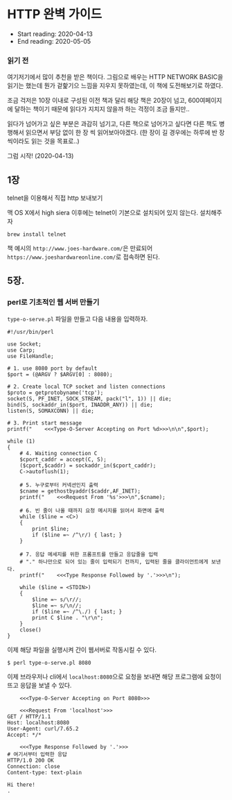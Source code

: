 # HTTP 완벽 가이드

- Start reading: 2020-04-13
- End reading: 2020-05-05


### 읽기 전

여기저기에서 많이 추천을 받은 책이다. 그림으로 배우는 HTTP NETWORK BASIC을 읽기는 했는데 뭔가 겉핥기으 느낌을 지우지 못하였는데, 이 책에 도전해보기로 하였다.

조금 걱저은 10장 이내로 구성된 이전 책과 달리 해당 책은 20장이 넘고, 600여페이지에 달하는 책이기 때문에 읽다가 지치지 않을까 하는 걱정이 조금 들지만..

읽다가 넘어가고 싶은 부분은 과감히 넘기고, 다른 책으로 넘어가고 싶다면 다른 책도 병행해서 읽으면서 부담 없이 한 장 씩 읽어보아야겠다. (한 장이 길 경우에는 하루에 반 장씩이라도 읽는 것을 목표로..)

그럼 시작! (2020-04-13)


## 1장

telnet을 이용해서 직접 http 보내보기

맥 OS X에서 high siera 이후에는 telnet이 기본으로 설치되어 있지 않는다. 설치해주자

```
brew install telnet
```

책 예시의 `http://www.joes-hardware.com/`은 만료되어 `https://www.joeshardwareonline.com/`로 접속하면 된다.


## 5장.

### perl로 기초적인 웹 서버 만들기

`type-o-serve.pl` 파일을 만들고 다음 내용을 입력하자.

```
#!/usr/bin/perl

use Socket;
use Carp;
use FileHandle;

# 1. use 8080 port by default
$port = (@ARGV ? $ARGV[0] : 8080);

# 2. Create local TCP socket and listen connections
$proto = getprotobyname('tcp');
socket(S, PF_INET, SOCK_STREAM, pack("l", 1)) || die;
bind(S, sockaddr_in($port, INADDR_ANY)) || die;
listen(S, SOMAXCONN) || die;

# 3. Print start message
printf("    <<<Type-O-Server Accepting on Port %d>>>\n\n",$port);

while (1)
{
    # 4. Waiting connection C
    $cport_caddr = accept(C, S);
    ($cport,$caddr) = sockaddr_in($cport_caddr);
    C->autoflush(1);

    # 5. 누구로부터 커넥션인지 출력
    $cname = gethostbyaddr($caddr,AF_INET);
    printf("    <<<Request From '%s'>>>\n",$cname);

    # 6. 빈 줄이 나올 때까지 요청 메시지를 읽어서 화면에 출력
    while ($line = <C>)
    {
        print $line;
        if ($line =~ /^\r/) { last; }
    }

    # 7. 응답 메세지를 위한 프롬프트를 만들고 응답줄을 입력
    # "." 하나만으로 되어 있는 줄이 입력되기 전까지, 입력된 줄을 클라이언트에게 보낸다.
    printf("    <<<Type Response Followed by '.'>>>\n");

    while ($line = <STDIN>)
    {
        $line =~ s/\r//;
        $line =~ s/\n//;
        if ($line =~ /^\./) { last; }
        print C $line . "\r\n";
    }
    close()
}
```

이제 해당 파일을 실행시켜 간이 웹서버로 작동시킬 수 있다.


```
$ perl type-o-serve.pl 8080
```

이제 브라우저나 cli에서 `localhost:8080`으로 요청을 보내면 해당 프로그램에 요청이 뜨고 응답을 보낼 수 있다.


```
    <<<Type-O-Server Accepting on Port 8080>>>

    <<<Request From 'localhost'>>>
GET / HTTP/1.1
Host: localhost:8080
User-Agent: curl/7.65.2
Accept: */*

    <<<Type Response Followed by '.'>>>
# 여기서부터 입력한 응답
HTTP/1.0 200 OK
Connection: close
Content-type: text-plain

Hi there!
.
```


